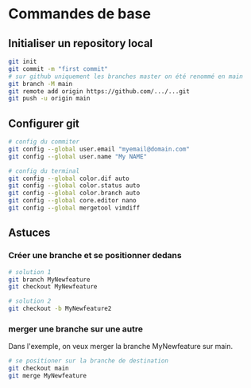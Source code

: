 # Commandes de base

## Initialiser un repository local

```bash
git init
git commit -m "first commit"
# sur github uniquement les branches master on été renommé en main
git branch -M main 
git remote add origin https://github.com/.../...git
git push -u origin main

```

## Configurer git

```bash
# config du commiter
git config --global user.email "myemail@domain.com"
git config --global user.name "My NAME"

# config du terminal
git config --global color.dif auto
git config --global color.status auto
git config --global color.branch auto
git config --global core.editor nano
git config --global mergetool vimdiff
```

## Astuces

### Créer une branche et se positionner dedans

```bash
# solution 1
git branch MyNewfeature
git checkout MyNewfeature

# solution 2
git checkout -b MyNewfeature2
```

### merger une branche sur une autre

Dans l'exemple, on veux merger la branche MyNewfeature sur main.

```bash
# se positioner sur la branche de destination
git checkout main
git merge MyNewfeature
```
